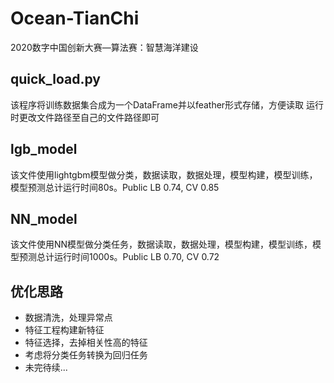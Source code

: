 # Ocean-TianChi
2020数字中国创新大赛—算法赛：智慧海洋建设

## quick_load.py
该程序将训练数据集合成为一个DataFrame并以feather形式存储，方便读取
运行时更改文件路径至自己的文件路径即可

## lgb_model
该文件使用lightgbm模型做分类，数据读取，数据处理，模型构建，模型训练，模型预测总计运行时间80s。Public LB 0.74, CV 0.85

## NN_model
该文件使用NN模型做分类任务，数据读取，数据处理，模型构建，模型训练，模型预测总计运行时间1000s。Public LB 0.70, CV 0.72

## 优化思路
- 数据清洗，处理异常点
- 特征工程构建新特征
- 特征选择，去掉相关性高的特征
- 考虑将分类任务转换为回归任务
- 未完待续...
